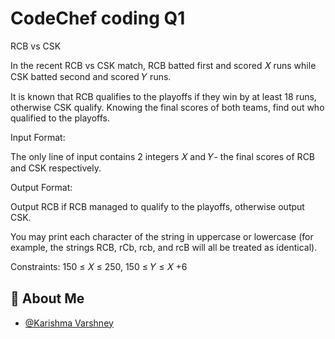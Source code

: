 
# CodeChef coding Q1
RCB vs CSK

In the recent RCB vs CSK match, RCB batted first and scored 
𝑋 runs while CSK batted second and scored 
𝑌 runs.

It is known that RCB qualifies to the playoffs if they win by at least 
18
runs, otherwise CSK qualify. Knowing the final scores of both teams, find out who qualified to the playoffs.

Input Format:

The only line of input contains 
2
integers 
𝑋 and 
𝑌- the final scores of RCB and CSK respectively.

Output Format:

Output RCB if RCB managed to qualify to the playoffs, otherwise output CSK.

You may print each character of the string in uppercase or lowercase (for example, the strings RCB, rCb, rcb, and rcB will all be treated as identical).

Constraints:
150
≤
𝑋
≤
250,
150
≤
𝑌
≤
𝑋
+6  



## 🚀 About Me

- [@Karishma Varshney](https://github.com/Karishma-Varshney)
